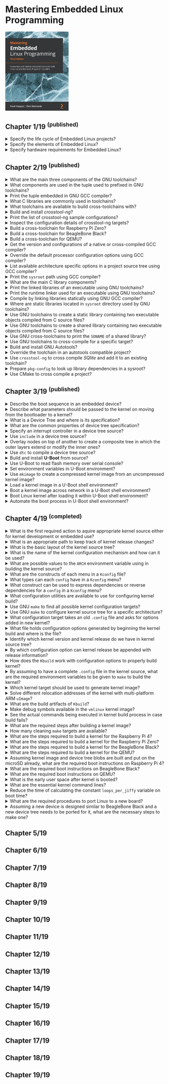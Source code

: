 # Mastering Embedded Linux Programming
<img src="../covers/9781789530384.jpg" width="200"/>

## Chapter 1/19 <sup>(published)</sup>

<details>
<summary>Specify the life cycle of Embedded Linux projects?</summary>

> 1. Board Bring-Up
> 2. System Architecture and Design Choice
> 3. Writing Embedded Applications
> 4. Debugging and Optimizing Performance

> **Resources**
> - 1

> **References**
---
</details>

<details>
<summary>Specify the elements of Embedded Linux?</summary>

> 1. Toolchain
> 2. Bootloader
> 3. Kernel
> 4. Root filesystem
> 5. Embedded Applications
>
> ---
> **Resources**
> - 1

> **References**
---
</details>

<details>
<summary>Specify hardware requirements for Embedded Linux?</summary>

> 1. CPU architecture
> 2. Reasonable amout of RAM
> 3. Non-volatile storage
> 4. Serial port
> 5. Debugging interface (e.g. JTAG)

> **Resources**
> - 1

> **References**
---
</details>

## Chapter 2/19 <sup>(published)</sup>

<details>
<summary>What are the main three components of the GNU toolchains?</summary>

> * binutils **(base-devel)**: [https://gnu.org/software/binutils](https://gnu.org/software/binutils)
> * gcc **(base-devel)**: [https://gcc.gnu.org](https://gcc.gnu.org)
> * C library + Linux header files
>
> ---
> **Resources**
> - 2

> **References**
> - [LLVM support for kernel build](https://kernel.org/doc/html/latest/kbuild/llvm.html)
---
</details>

<details>
<summary>What components are used in the tuple used to prefixed in GNU toolchains?</summary>

> * CPU Architecture + Endianness (e.g. `x86_64`, `mipsel`, `armeb`)
> * Vendor (e.g. `buildroot`)
> * Kernel (e.g. `linux`)
> * Operating System + ABI (e.g. `gnueabi`, `gnueabihf`, `musleabi`, `musleabihf`)
>
>
> ---
> **Resources**
> - 2

> **References**
---
</details>

<details>
<summary>Print the tuple embedded in GNU GCC compiler?</summary>

> ```sh
> gcc -dumpmachine
> ``````
>
> ---
> **Resources**
> - 2

> **References**
---
</details>

<details>
<summary>What C libraries are commonly used in toolchains?</summary>

> * glibc: [https://gnu.org/software/libc](https://gnu.org/software/libs)
> * musl libs: [https://musl.libc.org](https://musl.libc.org)
> * uClibc-ng: [https://uclibc-ng.org](https://uclibc-ng.org)
> * eglibc: [https://uclibc.org/home](https://uclibc.org/home)
>
> ---
> **Resources**
> - 2

> **References**
---
</details>

<details>
<summary>What toolchains are available to build cross-toolchains with?</summary>

> Toolchain can be completely built manually by [Cross Linux From Scratch](https://trac.clfs.org).
> Another alternative to build toolchains is [crosstool-NG](https://crosstool-ng.github.io).

> **Resources**
> - 2

> **References**
---
</details>

<details>
<summary>Build and install <i>crosstool-ng</i>?</summary>

> ```sh
> git clone https://github.com/crosstool-ng/crosstool-ng.git
> cd crosstool-ng
> git checkout <latest>
> ./bootstrap
> ./configure --enable-local
> make -j<cores>
> ./ct-ng --version
> ``````
>
> ---
> **Resources**
> - 2

> **References**
---
</details>

<details>
<summary>Print the list of crosstool-ng sample configurations?</summary>

> ```sh
> ./ct-ng list-samples
> ``````
>
> ---
> **Resources**
> - 2

> **References**
---
</details>

<details>
<summary>Inspect the configuration details of crosstool-ng targets?</summary>

> ```sh
> ./ct-ng show-<sample>
> ./ct-ng show-armv6-unknown-linux-gnueabihf
> ./ct-ng show-arm-cortex_a8-linux-gnueabi
> ./ct-ng show-arm-unknown-linux-gnueabi
> ``````

> **Resources**
> - 2

> **References**
---
</details>

<details>
<summary>Build a cross-toolchain for Raspberry Pi Zero?</summary>

> Considering the processor used in this device which is `bmc2835` having an armv6 core, we should use the following target:
>
> ```sh
> ./ct-ng distclean
> ./ct-ng show-armv6-unknown-linux-gnueabihf
> ./ct-ng armv6-unknown-linux-gnueabihf
> ``````
>
> Change following kernel configurations and set their values accordingly:
>
> * Tarbal path
> * Build path
> * Vendor tuple
>
> ```sh
> ./ct-ng build
> ``````
>
> ---
> **Resources**
> - 2

> **References**
---
</details>

<details>
<summary>Build a cross-toolchain for BeagleBone Black?</summary>

> ```sh
> ./ct-ng distclean
> ./ct-ng show-arm-cortex_a8-linux-gnueabi
> ./ct-ng arm-cortex_a8-linux-gnueabi
> ``````
>
> Change the following kernel configurations and set their values accordingly:
>
> * **Paths and misc options** >> **Render the toolchain read-only**: disable
> * **Target options** >> **Floating point**: **hardware (FPU)**
> * **Target options** >> **Use specific FPU**: neon
>
> ```sh
> ./ct-ng build
> ``````

> **Resources**
> - 2

> **References**
---
</details>

<details>
<summary>Build a cross-toolchain for QEMU?</summary>

> ```sh
> ./ct-ng distclean
> ./ct-ng show-arm-unknown-linux-gnueai
> ./ct-ng arm-unknown-linux-gnueai
> ``````
>
> Change the following kernel configurations and set their values accordingly:
>
> * **Paths and misc options** >> disable **Render the toolchain read-only**
>
> ```sh
> ./ct-ng build
> ``````

> **Resources**
> - 2

> **References**
---
</details>

<details>
<summary>Get the version and configurations of a native or cross-compiled GCC compiler?</summary>

> ```sh
> ${CROSS_COMPILE}gcc -v
> ``````
>
> ---
> **Resources**
> - 2

> **References**
---
</details>

<details>
<summary>Override the default processor configuration options using GCC compiler?</summary>

> ```sh
> ${CROSS_COMPILE}gcc -mcpu=cortex-a5 main.c -o app
> ``````

> **Resources**
> - 2

> **References**
---
</details>

<details>
<summary>List available architecture specific options in a project source tree using GCC compiler?</summary>

> ```sh
> ${CROSS_COMPILE}gcc --target-help
> ``````
>
> ---
> **Resources**
> - 2

> **References**
---
</details>

<details>
<summary>Print the <code>sysroot</code> path using GCC compiler?</summary>

> ```sh
> ${CROSS_COMPILE}gcc -print-sysroot
> ``````
>
> ---
> **Resources**
> - 2

> **References**
---
</details>

<details>
<summary>What are the main C library components?</summary>

> * libc (linked by default)
> * libm
> * libpthread
> * librt
>
> ---
> **Resources**
> - 2

> **References**
---
</details>

<details>
<summary>Print the linked libraries of an executable using GNU toolchains?</summary>

> ```sh
> ${CROSS_COMPILE}readelf -a app | grep "Shared library"
> ``````
>
> ---
> **Resources**
> - 2

> **References**
---
</details>

<details>
<summary>Print the runtime linker used for an executable using GNU toolchains?</summary>

> ```sh
> ${CROSS_COMPILE}readelf -a app | grep "program interpreter"
> ``````

> **Resources**
> - 2

> **References**
---
</details>

<details>
<summary>Compile by linking libraries statically using GNU GCC compiler?</summary>

> ```sh
> ${CROSS_COMPILE}gcc -static main.c -o app
> ``````
>
> ---
> **Resources**
> - 2

> **References**
---
</details>

<details>
<summary>Where are static libraries located in <code>sysroot</code> directory used by GNU toolchains?</summary>

> ```sh
> SYSROOT=$(${CROSS_COMPILE}gcc -print-sysroot)
> cd $SYSROOT
> ls -l usr/lib/libc.a
> ``````
>
> ---
> **Resources**
> - 2

> **References**
---
</details>

<details>
<summary>Use GNU toolchains to create a static library containing two executable objects compiled from C source files?</summary>

> ```sh
> ${CROSS_COMPILE}gcc -c test1.o
> ${CROSS_COMPILE}gcc -c test2.o
> ${CROSS_COMPILE}ar rc libtest1.a test1.o test2.o
> ${CROSS_COMPILE}gcc main.c -ltest -L../libs -I../include -o app
> ``````
>
> ---
> **Resources**
> - 2

> **References**
---
</details>

<details>
<summary>Use GNU toolchains to create a shared library containing two executable objects compiled from C source files?</summary>

> ```sh
> ${CROSS_COMPILE}gcc -fPIC -c test1.c
> ${CROSS_COMPILE}gcc -fPIC -c test2.c
> ${CROSS_COMPILE}gcc -shared -o libtest.so test1.o test2.o
> ${CROSS_COMPILE}gcc main.c -ltest -L../libs -I../include -o app
> ${CROSS_COMPILE}readelf -a app | grep library
> ${CROSS_COMPILE}readelf -a app | grep interpreter
> ``````

> **Resources**
> - 2

> **References**
---
</details>

<details>
<summary>Use GNU cross-toolchains to print the <code>SONAME</code> of a shared library?</summary>

> ```sh
> ${CROSS_COMPILE}readelf -a /usr/lib/x86_64-linux-gnu/libjpeg.so.8.2.2 | grep SONAME
> libjpeg.so.8
> ``````

> **Resources**
> - 2

> **References**
---
</details>

<details>
<summary>Use GNU toolchains to cross-compile for a specific target?</summary>

> By using environment variables to specify toolchains:
>
> ```sh
> export CROSS_COMPILE=armv6-rpi-linux-gnueabihf-
> make
> ``````
>
> Or by specifying behind the `make` command directly:
>
> ```sh
> make CROSS_COMPILE=armv6-rpi-linux-gnueabihf-
> ``````
>
> ---
> **Resources**
> - 2

> **References**
---
</details>

<details>
<summary>Build and install GNU Autotools?</summary>

> * GNU Autoconf [https::/gnu.org/software/autoconf/autoconf.html](https::/gnu.org/software/autoconf/autoconf.html)
> * GNU Automake [https://gnu.org/savannah-checkouts/gnu/automake](https://gnu.org/savannah-checkouts/gnu/automake)
> * GNU Libtool [https://gnu.org/software/libtool/libtool.html](https://gnu.org/software/libtool/libtool.html)
> * Gnulib [https://gnu.org/software/gnulib](https://gnu.org/software/gnulib)
>
> ```sh
> ./configure
> make
> make install
> ``````
>
> ---
> **Resources**
> - 2

> **References**
---
</details>

<details>
<summary>Override the toolchain in an autotools compatible project?</summary>

> ```sh
> CC=armv6-rpi-linux-gnueabihf-gcc ./configure --host=armv6-rpi-linux-gnueabihf
> ``````

> **Resources**
> - 2

> **References**
---
</details>

<details>
<summary>Use <code>crosstool-ng</code> to cross compile <i>SQlite</i> and add it to an existing toolchain?</summary>

> ```sh
> wget http://www.sqlite.org/2020/sqlite-autoconf-3330000.tar.gz
> tar xf sqlite-autoconf-3330000.tar.gz
> cd sqlite-autoconf-3330000
> CC=armv6-rpi-linux-gnueabihf-gcc ./configure --host=armv6-rpi-linux-gnueabihf --prefix=/usr
> make
> make DESTDIR=$(armv6-rpi-linux-gnueabi-gcc -print-sysroot) install
>
> armv6-rpi-linux-gnueabihf main.c -o sqlite-test -lsqlite3
> ``````

> **Resources**
> - 2

> **References**
---
</details>

<details>
<summary>Prepare <code>pkg-config</code> to look up library dependencies in a sysroot?</summary>

> In order for `pkg-config` to address library and header files belonging to *sqlite3*, it should be able to see `<sysroot>/usr/lib/pkgconfig/sqlite3.pc`:
>
> ```sh
> export CROSS_COMPILE="xtools/armv6-rpi-linux-gnueabihf-"
> export PKG_CONFIG_LIBDIR=$(${CROSS_COMPILE}gcc -print-sysroot)/usr/lib/pkgconfig
> ${CROSS_COMPILE}gcc $(pkg-config sqlite3 --cflags --libs) main.c -o sqlite-test
> ``````

> **Resources**
> - 2

> **References**
---
</details>

<details>
<summary>Use CMake to cross compile a project?</summary>

> ```sh
> export CROSS_COMPILE="xtools/armv6-rpi-linux-gnueabihf-"
> cmake -S . -B build -D CMAKE_INSTALL_PREFIX:PATH=sysroot -D CMAKE_C_COMPILER:PATH=${CROSS_COMPILE}gcc
> cmake --build build --parallel 8 --target all
> cmake --build build --parallel 8 --target install
> ``````
>
> ---
> **Resources**
> - 2

> **References**
---
</details>

## Chapter 3/19 <sup>(published)</sup>

<details>
<summary>Describe the boot sequence in an embedded device?</summary>

> * **Phase 1 Rom Code**: loads a small chunk of code from first few pages of NAND, from flash memory connected through **Serial Peripheral Interface**, or from the first sector of an MMC device, or from a file named ML on the first partition of an MMC device.
> * **Phase 2 Secondary Program Loader (SPL)**: sets up memory controller and other essential parts of the system in preparation for loading the **TPL** into DRAM.
> * **Phase 3 Tertiary Program Loader (TPL)**: full bootloader such as U-Boot loads the kernel + optional FDT and initramfs into DRAM.

> **Resources**
> - 3

> **References**
---
</details>

<details>
<summary>Describe what parameters should be passed to the kernel on moving from the bootloader to a kernel?</summary>

> * The machine number, which is used on PowerPC and Arm platform without support for a device tree, to Identify the type of SoC.
> * Basic details of the hardware that's been detected so far, including the size and location of the physical RAM and the CPU's clock speed.
> * The kernel command line.
> * Optionally, the location and size of a device tree binary.
> * Optionally, the location and size of an initial RAM disk, called the **initial RAM file system (initramfs)**.
>
> ---
> **Resources**
> - 3

> **References**
---
</details>

<details>
<summary>What is a Device Tree and where is its specification?</summary>

> * https://github.com/devicetree-org/devicetree-specification/releases
>
> ---
> **Resources**
> - 3

> **References**
---
</details>

<details>
<summary>What are the common properties of device tree specification?</summary>

> * Device tree begins with a root node.
> * **reg** property referes to a range of units in a register space.
>
> ```dts
> /dts-v1/;
> /{
>     model = "TI AM335x BeagleBone";
>     compatible = "ti,am33xx";
>     #address-cells = <1>;
>     #size-cells = <1>;
>     cpus {
>         #address-cells = <1>;
>         #size-cells = <0>;
>         cpu@0 {
>             compatible = "arm,cortex-a8";
>             device_type = "cpu";
>             reg = <0>;
>         };
>     };
>     memory@80000000 {
>         device_type = "memory";
>         reg = <0x80000000 0x20000000>; /* 512 MB */
>     };
> };
> ``````
>
> ---
> **Resources**
> - 3

> **References**
> - [Device Tree Bindings](https://kernel.org/doc/html/latest/devicetree/bindings/ "/devicetree/bindings")
---
</details>

<details>
<summary>Specify an interrupt controller in a device tree source?</summary>

> * Labels used can be expressed in connections to reference to a node.
> * Labels are also referred to as **phandles**.
> * **interrupt-controller** property identifies not as interrupt controller.
> * **interrupt-parrent** property references the interrupt controller.
>
> ```dts
> /dts-v1/;
> {
>     intc: interrupt-controller@48200000 {
>         compatible = "ti,am33xx-intc";
>         interrupt-controller;
>         #interrupt-cells = <1>;
>         reg = <0x48200000 0x1000>;
>     };
>     lcdc: lcdc@48200000 {
>         compatible = "ti,am33xx-tilcdc";
>         reg = <0x4830e000 0x1000>;
>         interrupt-parent = <&intc>;
>         interrupts = <36>;
>         ti,hwmods = "lcdc";
>         status = "disabled";
>     };
> };
> ``````
>
> ---
> **Resources**
> - 3

> **References**
---
</details>

<details>
<summary>Use <code>include</code> in a device tree source?</summary>

> ```dts
> /include/ "vexpress-v2m.dtsi"
> ``````
>
> ---
> **Resources**
> - 3

> **References**
---
</details>

<details>
<summary>Overlay nodes on top of another to create a composite tree in which the outer layers extend or modify the inner ones?</summary>

> * The **status** is disabled, meaning that no device driver should be bound to it.
>
> ```dts
> mmc1: mmc@48060000 {
>     compatible = "ti,omap4-hsmmc";
>     t.hwmods = "mmc1";
>     ti,dual-volt;
>     ti,needs-special-reset;
>     ti,needs-special-hs-handling;
>     dmas = <&edma_xbar 24 0 0 &edma_xbar 25 0 0>;
>     dma_names = "tx", "rx";
>     interrupts = <64>;
>     reg = <0x48060000 0x1000>;
>     status = "disabled";
> };
> ``````
>
> * The **status** property is set to *okay*, which causes the MMC device driver to bind with this interface.
>
> ```dtsi
> &mmc1 {
>     status = "okay";
>     bus-width = <0x4>;
>     pinctrl-names = "default";
>     pinctrl-0 = <&mmc1_pins>;
>     cd-gpios = <&gpio0 6 GPIO_ACTIVE_LOW>;
> };
> ``````
>
> * The **mmc1** interface is connected to a different voltage regulator on the BeagleBone Black as expressed in am335x-boneblack.dts, which associates it with the voltage regulator via the **vmmcsd_fixed** label:
>
> ```dtsi
> &mmc1 {
>     vmmc-supply = <&vmmcsd_fixed>;
> };
> ``````
>
> ---
> **Resources**
> - 3

> **References**
---
</details>

<details>
<summary>Use <code>dtc</code> to compile a device tree source?</summary>

> ```sh
> dtc beaglebone-black.dts -o beaglebone-black.dtb
> ``````
>
> ---
> **Resources**
> - 3

> **References**
---
</details>

<details>
<summary>Build and install <b>U-Boot</b> from source?</summary>

> ```sh
> git clone git:://git.denx.de/u-boot.git
> cd u-boot
> git checkout v2021.01
> make ARCH=arm CROSS_COMPILE=arm-cortex_a8-linux-gnueabihf- am335x_emv_defconfig
> make ARCH=arm CROSS_COMPILE=arm-cortex_a8-linux-gnueabihf- -j2
> sudo fdisk /dev/sda
> mkfs.vfat -F 16 -n boot /dev/sda1
> mkfs.ext4 -L rootfs /dev/sda2
> mount /dev/sda1 /run/media/brian/boot
> cp MLO u-boot.img /run/media/brian/boot
> umount /run/media/brian/boot
> picocom -b 115200 /dev/ttyUSB0
> ``````
>
> The results of the compilation:
>
> * `u-boot`: U-Boot in ELF object format, suitable for use with a debugger
> * `u-boot.map`: The symbol table
> * `u-boot.bin`: U-Boot in raw binary format, suitable for running on your device
> * `u-boot.img`: This is `u-boot.bin` with a U-Boot header added, suitable for uploading to a running copy of U-Boot
> * `u-boot.srec`: U-Boot in Motoral S-record (**SRECORD** or **SRE**) format, suitable for transferring over a serial connection
> * `MLO`: The BeagleBone Black also requires a **SPL** which is built here
>
> ---
> **Resources**
> - 3

> **References**
---
</details>

<details>
<summary>Use U-Boot to read flash memory over serial console?</summary>

> Read `0x200000` bytes from offset `0x400000` from the start of the NAND memory into RAM address `0x82000000`
>
> ```sh
> nand read 82000000 400000 200000
> ``````
>
> ---
> **Resources**
> - 3

> **References**
---
</details>

<details>
<summary>Set environment variables in U-Boot environment?</summary>

> ```sh
> setenv foo bar
> printenv foo
>
> setenv foo # reset foo
> printenv # print all environment variables
> ``````
>
> ---
> **Resources**
> - 3

> **References**
---
</details>

<details>
<summary>Use <code>mkimage</code> to create a compressed kernel image from an uncompressed kernel image?</summary>

> ```sh
> mkimage --help
> mkimage -A arm -O linux -T kernel -C gzip -a 0x80008000 0e 0x80008000 -n 'Linux' -d zImage uImage
> ``````
>
> ---
> **Resources**
> - 3

> **References**
---
</details>

<details>
<summary>Load a kernel image in a U-Boot shell environment?</summary>

> ```sh
> mmc rescan
> fatload mmc 0:1 82000000 uimage
> iminfo 82000000
> ``````
>
> ---
> **Resources**
> - 3

> **References**
---
</details>

<details>
<summary>Boot a kernel image across network in a U-Boot shell environment?</summary>

> ```sh
> setenv ipaddr 192.168.1.12
> setenv serverip 192.168.1.18
> tftp 82000000 uImage
> tftpboot 82000000 uimage
> nandecc hw
> nand erase 280000 400000
> nand write 82000000 280000 400000
> nand read 82000000 280000 400000
> ``````
>
> ---
> **Resources**
> - 3

> **References**
---
</details>

<details>
<summary>Boot Linux kernel after loading it within U-Boot shell environment?</summary>

> ```sh
> # bootm [kernel address] [ramdist address] [dtb address]
> bootm 82000000 - 83000000
> ``````
>
> ---
> **Resources**
> - 3

> **References**
---
</details>

<details>
<summary>Automate the boot process in U-Boot shell environment?</summary>

> ```sh
> setenv bootcmd nand read 82000000 400000 200000\;bootm 82000000
> ``````
>
> ---
> **Resources**
> - 3

> **References**
---
</details>

## Chapter 4/19 <sup>(completed)</sup>

<details>
<summary>What is the first required action to aquire appropriate kernel source either for kernel development or embedded use?</summary>

> To follow kernel mainline, below repository should be used:
>
> ```sh
> git clone git://git.kernel.org/pub/scm/linux/kernel/git/torvalds/linux.git
> ``````
>
> To use long-term releases of the kernel, below repository should be used instead:
>
> ```sh
> git clone git://git.kernel.org/pub/scm/linux/kernel/git/stable/linux-stable.git
> ``````
>
> ---
> **Resources**
> - 4

> **References**
---
</details>

<details>
<summary>What is an appropriate path to keep track of kernel release changes?</summary>

> Follow up overviews of each kernel release on **KernelNewbies** to see changes.
>
> ---
> **Resources**
> - 4

> **References**
> - https://kernelnewbies.org/LinuxVersions
---
</details>

<details>
<summary>What is the basic layout of the kernel source tree?</summary>

> * `arch`: architecture specific files.
> * `Documentation`: main kernel documentation.
> * `drivers`: device drivers, each type having specific subdirectory.
> * `fs`: filesystem code.
> * `include`: kernel header files, including required headers for building the toolchain.
> * `init`: kernel startup code.
> * `kernel`: core functions, including scheduling, locking, timers, power management, and debug/trace code.
> * `mm`: memory management.
> * `net`: network protocols.
> * `scripts`: useful scripts, including the **device tree compiler**.
> * `tools`: useful tools, including the Linux performance counters tool, `perf`.
>
> ---
> **Resources**
> - 4

> **References**
---
</details>

<details>
<summary>What is the name of the kernel configuration mechanism and how can it be used?</summary>

> The configuration mechanism is called `Kconfig`, and the build system that it integrates with it is called `Kbuild`.
>
> ---
> **Resources**
> - 4

> **References**
> - [Documentation/kbuild](https://www.kernel.org/doc/html/latest/kbuild/)
---
</details>

<details>
<summary>What are possible values to the <code>ARCH</code> environment variable using in building the kernel source?</summary>

> The value you put into `ARCH` is one of the subdirectories you find in the `arch` directory in the kernel source tree.
>
> ---
> **Resources**
> - 4

> **References**
---
</details>

<details>
<summary>What are the constructs of each menu in a <code>Kconfig</code> file?</summary>

> Each `config` identifier is constructed as follows:
>
> ```kconfig
> menu "Menu Title"
> [...]
> config EXAMPLE
>     bool "config inline description"
>     default [y,m,n]
>     help
>         multi-line config description.
> [...]
> endmenu
> ``````
>
> This config can be found in `.config` file as `CONFIG_EXAMPLE=y`.

> **Resources**
> - 4

> **References**
---
</details>

<details>
<summary>What types can each <code>config</code> have in a <code>Kconfig</code> menu?</summary>

> * `bool`: either `y` or not defined.
> * `tristate`: feature can be built as a kernel module or built into the main kernel image.
> * `int`: integer value using decimal notation.
> * `hex`: unsigned integer value using hexadecimal notation.
> * `string`: string value.
>
> ---
> **Resources**
> - 4

> **References**
---
</details>

<details>
<summary>What construct can be used to express dependencies or reverse dependencies for a <code>config</code> in a <code>Kconfig</code> menu?</summary>

> Dependencies can be expressed by `depends on` construct:
>
> ```kconfig
> config EXAMPLE
>     tristate "config inline description"
>     depends on DEPENDENCY
> ``````
>
> `EXAMPLE` will not be shown in menu if `DEPENDENCY` is not set.
>
> Reverse dependencies can be expressed by `select` construct, as an example in `arch/arm`
>
> ```kconfig
> config ARM
>     bool
>     default y
>     select ARCH_KEEP_MEMBLOCK
>     ...
> ``````
>
> Selecting any config as reverse dependency, sets its value as `y`.
>
> ---
> **Resources**
> - 4

> **References**
---
</details>

<details>
<summary>What configuration utilities are available to use for configuring kernel build?</summary>

> * `menuconfig`: requires `ncurses`, `flex`, and `bison` packages.
> * `xconfig`
> * `gconfig`
>
> ---
> **Resources**
> - 4

> **References**
---
</details>

<details>
<summary>Use GNU <code>make</code> to find all possible kernel configuration targets?</summary>

> There is a set of known working configuration files in `arch/$ARCH/configs`, each containing suitable configuration values for a single SoC or a group of SoCs.
>
> To make configuration for `arm64` SoCs:
>
> ```sh
> make ARCH=arm64 defconfig
> ``````
>
> To make configuration for SoC of `raspberry pi zero`, considering its `bcm2835` 32-bits processor:
>
> ```sh
> make ARCH=arm bcm2835_defconfig
> ``````
>
> ---
> **Resources**
> - 4

> **References**
---
</details>

<details>
<summary>Use GNU <code>make</code> to configure kernel source tree for a specific architecture?</summary>

> `ARCH` environment variable needs to be set for almost all `make` targets:
>
> ```sh
> make ARCH=arm menuconfig
> ``````

> **Resources**
> - 4

> **References**
---
</details>

<details>
<summary>What configuration target takes an old <code>.config</code> file and asks for options added in new kernel?</summary>

> The `oldconfig` target validates modified `.config`.
>
> ```sh
> make ARCH=arm oldconfig
> ``````
>
> Use `olddefconfig` target to use a preconfigured `.config` file and set new parameters as default.
>
> ```sh
> make ARCH=arm olddefconfig
> ``````
>
> ---
> **Resources**
> - 4

> **References**
---
</details>

<details>
<summary>What file holds configuration options generated by beginning the kernel build and where is the file?</summary>

> A header file `include/generated/autoconf.h` contains `#define` preprocessors to be included in the kernel source.
>
> ---
> **Resources**
> - 4

> **References**
---
</details>

<details>
<summary>Identify which kernel version and kernel release do we have in kernel source tree?</summary>

> This is reported at runtime through the `uname` command.
> It is also used in naming the directory where kernel modules are stored.
>
> ```sh
> make ARCH=arm kernelversion
> make ARCH=arm kernelrelease
> ``````
>
> ---
> **Resources**
> - 4

> **References**
---
</details>

<details>
<summary>By which configuration option can kernel release be appended with release information?</summary>

> `CONFIG_LOCALVERSION` option is the release information string to be appended to kernel release.
> Kernel version can never be appended.
>
> ---
> **Resources**
> - 4

> **References**
---
</details>

<details>
<summary>How does the <code>Kbuild</code> work with configuration options to properly build kernel?</summary>

> `Kbuild` takes configurations from `.config` file and follows below pattern in make files such as `drivers/char/Makefile`:
>
> ```make
> obj-y += mem.o random.o
> obj-$(CONFIG_TTY_PRINTK) += ttyprintk.o
> ``````
>
> ---
> **Resources**
> - 4

> **References**
---
</details>

<details>
<summary>By assuming to have a complete <code>.config</code> file in the kernel source, what are the required environment variables to be given to <code>make</code> to build the kernel?</summary>

> * `ARCH`: architecture name
> * `CROSS_COMPILE`: toolchain prefix ending with a hyphen, visible in `PATH`
>
> ---
> **Resources**
> - 4

> **References**
---
</details>

<details>
<summary>Which kernel target should be used to generate kernel image?</summary>

> * **U-Boot**: traditionally `uImage`, but newer versions can load `zImage`
> * **x86 targets**: `bzImage`
> * **Most other bootloaders**: `zImage`
>
> ```sh
> make -j $(($(nproc) / 2)) ARCH=arm CROSS_COMPILE=armv6-rpi-linux-gnueabihf- zImage
> ``````
>
> ---
> **Resources**
> - 4

> **References**
---
</details>

<details>
<summary>Solve different relocation addresses of the kernel with multi-platform ARM <code>uImage</code>?</summary>

> The relocation address is coded into the `uImage` header by the `mkimage` command when the kernel is built, but fails with multiple reloaction addresses.
>
> ```sh
> make -j $(($(nproc)/2)) ARCH=arm CROSS_COMPILE=arm-rpi-linux-gnueabihf- LOADADDR=0x80008000 uImage
> ``````
>
> ---
> **Resources**
> - 4

> **References**
---
</details>

<details>
<summary>What are the build artifacts of <code>Kbuild</code>?</summary>

> * `vmlinux`: the kernel as an ELF binary, suited for debugging by `kgdb`.
> * `System.map`: the symbol table in a human-readable form.
> * `arch/$ARCH/boot`: the directory containing vmlinux image converted for bootloaders.
>
> * `arch/$ARCH/boot/Image`: `vmlinux` converted to raw binary format.
> * `zImage`: compressed version of `Image`.
> * `uImage`: `zImage` plus a 64-byte U-Boot header.
>
> ---
> **Resources**
> - 4

> **References**
---
</details>

<details>
<summary>Make debug symbols available in the <code>vmlinux</code> kernel image?</summary>

> By enabling `CONFIG_DEBUG_INFO` configuration option.
>
> ---
> **Resources**
> - 4

> **References**
---
</details>

<details>
<summary>See the actual commands being executed in kernel build process in case build fails?</summary>

> ```sh
> make -j $(($(nproc)/2)) ARCH=arm CROSS_COMPILE=arm-rpi-linux-gnueabihf- V=1 zImage
> ``````
>
> ---
> **Resources**
> - 4

> **References**
---
</details>

<details>
<summary>What are the required steps after building a kernel image?</summary>

> Compiling device trees:
>
> ```sh
> make ARCH=arm dtbs
> ``````
>
> Compiling modules:
>
> ```sh
> make -j 8 ARCH=arm CROSS_COMPILE=arm-rpi-linux-gnueabihf- modules
> ``````
>
> Install modules:
>
> ```sh
> make -j 8 ARCH=arm CROSS_COMPILE=arm-rpi-linux-gnueabihf- INSTALL_MOD_PATH=/run/media/user/rootfs install_modules
> ``````
>
> ---
> **Resources**
> - 4

> **References**
---
</details>

<details>
<summary>How many cleaning <code>make</code> targets are available?</summary>

> * `clean`: remove object files and most intermediates.
> * `mrproper`: remove all intermediate files and `.config` file.
> * `distclean`: remove all, also delete editor backup files, patch files, and other artifacts.
>
> ---
> **Resources**
> - 4

> **References**
---
</details>

<details>
<summary>What are the steps required to build a kernel for the Raspberry Pi 4?</summary>

> Raspberry Pi is a little different here. So prebuilt binaries or patched sources are preferred:
>
> * Clone a stable branch of Raspberry Pi Foundations' kernel fork into a `linux` directory.
> * Export contents of the `boot` subdirectory from Raspberry Pi Foundation's `firmware` repo to a `boot` directory.
> * Delete existing kernel images, device tree blobs, and device tree overlays from the `boot` directory.
> * From the `linux` directory, build the 64-bit kernel, modules, and device tree for the Raspberry Pi 4.
> * Copy the newly built kernel image, device tree blobs, and device tree overlays from `arch/arm64/boot/` to the `boot` directory.
> * Write `config.txt` and `cmdline.txt` files out to the boot directory for the Raspberry Pi's bootloader to read and pass to the kernel.
>
> Prebuilt toolchain:
>
> [AArch64 GNU/Linux target (aarch64-none-linux-gnu)](https://developer.arm.com/-/media/Files/downloads/gnu-a/10.3-2021.07/binrel/gcc-arm-10.3-2021.07-x86_64-aarch64-none-linux-gnu.tar.xz?rev=1cb9c51b94f54940bdcccd791451cec3&hash=A56CA491FA630C98F7162BC1A302F869)
>
> * Clone a stable branch of Raspberry Pi Foundations' kernel fork into a `linux` directory.
> * Export contents of the `boot` subdirectory from Raspberry Pi Foundation's `firmware` repo to a `boot` directory.
> * Delete existing kernel images, device tree blobs, and device tree overlays from the `boot` directory.
> * From the `linux` directory, build the 64-bit kernel, modules, and device tree for the Raspberry Pi 4.
> * Copy the newly built kernel image, device tree blobs, and device tree overlays from `arch/arm64/boot/` to the `boot` directory.
> * Write `config.txt` and `cmdline.txt` files out to the boot directory for the Raspberry Pi's bootloader to read and pass to the kernel.
>
> Patched kernel source for Raspberry Pi:
>
> https://github.com/raspberrypi/linux.git
>
> ```sh
> cd ~
> wget [AArch64 GNU/Linux target (aarch64-none-linux-gnu)]
> tar xf archive.tar.xz
> mv gcc-executable gcc-arm-aarch32-none-linux-gnu
> sudo pacman -S subversion openssl
> git clone --depth 1 -b rpi-4.5.y https://github.com/raspberrypi/linux.git
> svn export https://github.com/raspberrypi/firmware/trunk/boot
> rm boot/kernel*
> rm boot/*.dtb
> rm boot/overlays/*.dtbo
>
> PATH=~/gcc-arm-aarch64-none-linux-gnu/bin/:$PATH
> cd linux
> make ARCH=arm64 CROSS_COMPILE=aarch64-none-linux-gnu- bcm2711_defconfig
> make -j $(($(nproc)/2)) ARCH=arm64 CROSS_COMPILE=aarch64-none-linux-gnu-
> cp arch/arm64/boot/Image ../boot/kernel8.img
> cp arch/arm64/boot/dts/overlays/*.dtbo ../boot/overlays/
> cp arch/arm64/boot/dts/broadcom/*.dtb ../boot
> echo 'enable_uart=1' > ../boot/config.txt
> echo 'arm_64bit=1' >> ../boot/config.txt
> echo 'console=serial0,115200 console=tty1 root=/dev/mmcblk0p2 rootwait' > ../boot/cmdline.txt
> ``````
>
> ---
> **Resources**
> - 4

> **References**
---
</details>

<details>
<summary>What are the steps required to build a kernel for the Raspberry Pi Zero?</summary>

> Prebuilt toolchain:
> [AArch32 target with hard float (arm-none-linux-gnueabihf)](AArch32 target with hard float (arm-none-linux-gnueabihf))
>
> ```sh
> cd ~
> wget [AArch32 GNU/Linux target (aarch32-none-linux-gnu)]
> tar xf archive.tar.xz
> mv gcc-executable gcc-arm-aarch32-none-linux-gnu
> sudo pacman -S subversion openssl
> git clone --depth 1 -b rpi-4.5.y https://github.com/raspberrypi/linux.git
> svn export https://github.com/raspberrypi/firmware/trunk/boot
> rm boot/kernel*
> rm boot/*.dtb
> rm boot/overlays/*.dtbo
>
> PATH=~/gcc-arm-aarch32-none-linux-gnu/bin/:$PATH
> cd linux
> make ARCH=arm CROSS_COMPILE=aarch32-none-linux-gnu- bcm2711_defconfig
> make -j $(($(nproc)/2)) ARCH=arm CROSS_COMPILE=aarch32-none-linux-gnu-
> cp arch/arm/boot/Image ../boot/kernel8.img
> cp arch/arm/boot/dts/overlays/*.dtbo ../boot/overlays/
> cp arch/arm/boot/dts/broadcom/*.dtb ../boot
> echo 'enable_uart=1' > ../boot/config.txt
> echo 'console=serial0,115200 console=tty1 root=/dev/mmcblk0p2 rootwait' > ../boot/cmdline.txt
> ``````
>
> ---
> **Resources**
> - 4

> **References**
---
</details>

<details>
<summary>What are the steps required to build a kernel for the BeagleBone Black?</summary>

> ```sh
> cd linux-stable
> make ARCH=arm CROSS_COMPILE=arm-cortex_a8-linux-gnueabihf- distclean
> make ARCH=arm multi_v7_defconfig
> make ARCH=arm CROSS_COMPILE=arm-cortex_a8-linux-gnueabihf- zImage -j $(($(nproc)/2))
> make ARCH=arm CROSS_COMPILE=arm-cortex_a8-linux-gnueabihf- modules -j $(($(nproc)/2))
> make ARCH=arm CROSS_COMPILE=arm-cortex_a8-linux-gnueabihf- dts
> ``````
>
> ---
> **Resources**
> - 4

> **References**
---
</details>

<details>
<summary>What are the steps required to build a kernel for the QEMU?</summary>

> ```sh
> cd linux-stable
> make ARCH=arm CROSS_COMPILE=arm-unknown-linux-gnueabihf- distclean
> make ARCH=arm CROSS_COMPILE=arm-unknown-linux-gnueabihf- zImage -j $(($(nproc)/2))
> make ARCH=arm CROSS_COMPILE=arm-unknown-linux-gnueabihf- modules -j $(($(nproc)/2))
> make ARCH=arm CROSS_COMPILE=arm-unknown-linux-gnueabihf- dts
> ``````
>
> ---
> **Resources**
> - 4

> **References**
---
</details>

<details>
<summary>Assuming kernel image and device tree blobs are built and put on the microSD already, what are the required boot instructions on Raspberry Pi 4?</summary>

> Nothing.
> Raspberry Pis use a proprietary bootloader provided by Broadcom instead of U-Boot.
> Kernel will boot and ends with a kernel panic because of the abcense of root filesystem.
>
> ---
> **Resources**
> - 4

> **References**
---
</details>

<details>
<summary>What are the required boot instructions on BeagleBone Black?</summary>

> ```sh
> fatload mmc 0:1 0x80200000 zImage
> fatload mmc 0:1 0x80f00000 am335x-boneblack.dtb
> setenv bootargs console=ttyo0
> bootz 0x80200000 - 0x80f00000
> ``````
>
> ---
> **Resources**
> - 4

> **References**
---
</details>

<details>
<summary>What are the required boot instructions on QEMU?</summary>

> ```sh
> QEMU_AUDIO_DRV=none qemu-system-arm -m 256M -nographic -M versatilepb -kernel zImage -apend "console=ttyAMA0,115200" -dtb versatile-pb.dts"
> ``````
>
> ---
> **Resources**
> - 4

> **References**
---
</details>

<details>
<summary>What is the early user space after kernel is booted?</summary>

> The kernel has to mount a root filesystem and execute the first user space process via a ramdisk or by mounting a real filesystem on a block device.
>
> The code for this process is in `init/main.c`, starting with `rest_init()` function which creates the first thread with PID 1 and runs the code in `kernel_init()`.
>
> If there is a ramdisk, it will try to execute the program `/init`, which will take on the task of setting up the user space.
>
> If the kernel fails to find and run `/init`, it tries to mount a filesystem by calling the `prepare_namespace()` function in `init/do_mounts.c`.
>
> ```sh
> root=/dev/ mmcblk0p1
> ``````
>
> ---
> **Resources**
> - 4

> **References**
---
</details>

<details>
<summary>What are the essential kernel command lines?</summary>

> * `debug`: set console log level.
> * `init`: the `init` program to run from a mounted root filesystem which defaults to `/sbin/init`.
> * `lpj`: sets `loops_per_jiffy` to a given constant.
> * `panic`: behavior when the kernel panics. above zero is number of seconds before reboot, zero waits forever, and below zero reboots instantly.
> * `quiet`: no log levels.
> * `rdinit`: the `init` program to run from a ramdisk. defaults to `/init`.
> * `ro`: mounts root device as read-only.
> * `root`: the device on which to mount the root filesystem.
> * `rootdelay`: number of seconds to wait before mounting root device.
> * `rootfstype`: filesystem type for the root device.
> * `rootwait`: wait indefinitely for the root device to be detected.
> * `rw`: mounts root device as read-write (default).
>
> ---
> **Resources**
> - 4

> **References**
---
</details>

<details>
<summary>Reduce the time of calculating the constant <code>loops_per_jiffy</code> variable on boot time?</summary>

> By setting `lpj=4980736` to the kernel parameter.
> The number should be different on each device.
>
> ---
> **Resources**
> - 4

> **References**
---
</details>

<details>
<summary>What are the required procedures to port Linux to a new board?</summary>

> ```sh
> ``````
>
> ---
> **Resources**
> - 4

> **References**
---
</details>

<details>
<summary>Assuming a new device is designed similar to BeagleBone Black and a new device tree needs to be ported for it, what are the necessary steps to make one?</summary>

> ```dts
> /dts-v1/;
>
> #include "am33xx.dtsi"
> #include "am335x-bone-common.dtsi"
> #include "am335x-boneblack-common.dtsi"
>
> / {
>     model = "Nova";
>     compatible = "ti,am335x-bone-black", "ti,am335x-bone", "ti,am33xx";
> };
>
> / {
>     model = "Nova";
>     compatible = "ti,nova", "ti,am33xx";
> };
> […]
> ``````
>
> ```sh
> make ARCH=arm nova.dtb
> ``````
>
> *arch/arm/boot/dts/Makefile*
> ```make
> […]
> dtb-$(CONFIG_SOC_AM33XX) += nova.dtb
> […]
> ``````
>
> *arch/arm/mach-omap2/board-generic.c*
> ```c
> #ifdef CONFIG_SOC_AM33XX
> static const char *const am33xx_boards_compat[] __initconst = {
>     "ti,am33xx",
>     NULL,
> };
>
> DT_MACHINE_START(AM33XX_DT, "Generic AM33XX (Flattened Device Tree)")
>     .reserve = omap_reserve,
>     .map_io = am33xx_map_io,
>     .init_early = am33xx_init_early,
>     .init_machine = omap_generic_init,
>     .init_late = am33xx_init_late,
>     .init_time = omap3_gptimer_timer_init,
>     .dt_compat = am33xx_boards_compat,
>     .restart = am33xx_restart,
> MACHINE_END
>
> static const char *const nova_compat[] __initconst = {
>     "ti,nova",
>     NULL,
> };
>
> DT_MACHINE_START(NOVA_DT, "Nova board (Flattened Device Tree)")
>     .reserve = omap_reserve,
>     .map_io = am33xx_map_io,
>     .init_early = am33xx_init_early,
>     .init_machine = omap_generic_init,
>     .init_late = am33xx_init_late,
>     .init_time = omap3_gptimer_timer_init,
>     .dt_compat = nova_compat,
>     .restart = am33xx_restart,
> MACHINE_END
> #endif
> ``````
>
> *drivers/net/ethernet/ti/cpsw-common.c*
> ```c
> int ti_cm_get_macid(struct device *dev, int slave, u8 *mac_addr)
> {
>     […]
>     if (of_machine_is_compatible("ti,am33xx"))
>         return cpsw_am33xx_cm_get_macid(dev, 0x630, slave, mac_addr);
>     […]
> }
> ``````

> **Resources**
> - 4

> **References**
---
</details>

## Chapter 5/19
## Chapter 6/19
## Chapter 7/19
## Chapter 8/19
## Chapter 9/19
## Chapter 10/19
## Chapter 11/19
## Chapter 12/19
## Chapter 13/19
## Chapter 14/19
## Chapter 15/19
## Chapter 16/19
## Chapter 17/19
## Chapter 18/19
## Chapter 19/19
